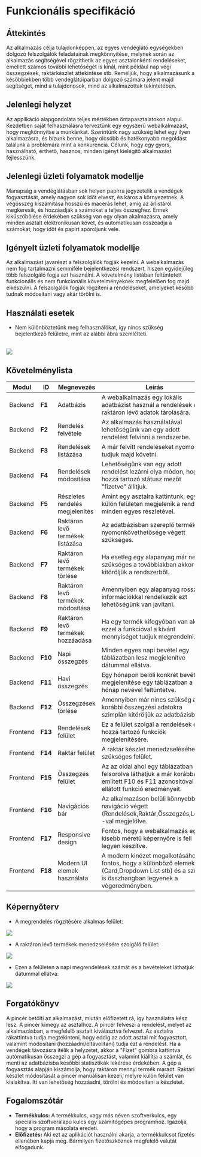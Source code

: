 # Funkcionális specifikáció

## Áttekintés
Az alkalmazás célja tulajdonképpen, az egyes vendéglátó egységekben dolgozó felszolgálók feladatainak megkönnyítése, melynek során az alkalmazás segítségével rögzíthetik az egyes asztalonkénti rendeléseket, emellett számos további lehetőséget is kínál, mint például nap végi összegzések, raktárkészlet áttekintése stb. Reméljük, hogy alkalmazásunk a későbbiekben több vendéglátóiparban dolgozó számára jelent majd segítséget, mind a tulajdonosok, mind az alkalmazottak tekintetében.

## Jelenlegi helyzet
Az applikáció alapgondolata teljes mértékben öntapasztalatokon alapul. Kezdetben saját felhasználásra terveztünk egy egyszerű webalkalmazást, hogy megkönnyítse a munkánkat. Szerintünk nagy szükség lehet egy ilyen alkalmazásra, és bízunk benne, hogy olcsóbb és hatékonyabb megoldást találunk a problémára mint a konkurencia. Célunk, hogy egy gyors, használható, érthető, hasznos, minden igényt kielégítő alkalmazást fejlesszünk.

## Jelenlegi üzleti folyamatok modellje
Manapság a vendéglátásban sok helyen papírra jegyzetelik a vendégek fogyasztását, amely nagyon sok időt elvesz, és káros a környezetnek. A végösszeg kiszámítása hosszú és macerás lehet, amíg az árlistáról megkeresik, és hozzáadják a számokat a teljes összeghez. Ennek kiküszöbölése érdekében szükség van egy olyan akalmazásra, amely minden asztalt elektronikusan követ, és automatikusan összeadja a számokat, hogy időt és papírt spóroljunk vele. 

## Igényelt üzleti folyamatok modellje
Az alkalmazást javarészt a felszolgálók fogják kezelni. A webalkalmazás nem fog tartalmazni semmiféle bejelentkezési rendszert, hiszen egyidejűleg több felszolgáló fogja azt használni. A követelmény listában feltüntetett funkcionális és nem funkcionális követelményeknek megfelelően fog majd elkészülni. A felszolgálók fogják rögzíteni a rendeléseket, amelyeket később tudnak módosítani vagy akár törölni is.

## Használati esetek
+ Nem különböztetünk meg felhasználókat, így nincs szükség bejelentkező felületre, mint az alábbi ábra szemlélteti.
<br>
<img src="https://github.com/Moss4t/AFP_TenGeri/blob/main/Images/UseCase.png">


## Követelménylista
|    <b>Modul</b>              |    <b>ID</b>     |    <b>Megnevezés</b>                   |    <b>Leírás</b>                                                                                                                                                                                                                                       |
|----------------------------|-----------|---------------------------------|---------------------------------------------------------------------------------------------------------------------------------------------------------------------------------------------------------------------------------------------------------| 
|    Backend            |    <b>F1</b>     |    Adatbázis                     |   A webalkalmazás egy lokális adatbázist használ a rendelések és a raktáron lévő adatok tárolására.|
|    Backend            |    <b>F2</b>     |    Rendelés felvétele            |   Az alkalmazás használatával lehetőségünk van egy adott rendelést felvinni a rendszerbe.       |
|    Backend            |    <b>F3</b>     |    Rendelések listázása          |    A már felvitt rendeléseket nyomon tudjuk majd követni.                                        |
|    Backend            |    <b>F4</b>     |    Rendelések  módosítása        |    Lehetőségünk van egy adott rendelést lezárni olya módon, hogy a hozzá tartozó státusz mezőt "fizetve" állítjuk.   |
|    Backend            |    <b>F5</b>     |   Részletes rendelés megjelenítés    |    Amint egy asztalra kattintunk, egy külön felületen megjelenik a rendelés minden egyes részletével.    |                                                                                          
|    Backend            |    <b>F6</b>     |    Raktáron levő termékek listázása   |    Az adatbázisban szereplő termékek nyomonkövethetősége végett szükséges.        |                 
|    Backend            |    <b>F7</b>     |    Raktáron levő termékek törlése     |   Ha esetleg egy alapanyag már nem szükséges a továbbiakban akkor kitöröljük a rendszerből.   |
|    Backend            |    <b>F8</b>     |    Raktáron levő termékek módosítása  |   Amennyiben egy alapanyag rossz információkkal rendelkezik ezt lehetőségünk van javítani.   |
|    Backend            |    <b>F9</b>     |    Raktáron levő termékek hozzáadása  |    Ha egy termék kifogyóban van akkor ezzel a funkcióval a kívánt mennyiséget tudjuk megrendelni. |
|    Backend            |    <b>F10</b>    |   Napi összegzés                      |   Minden egyes napi bevétel egy táblázatban lesz megjelenítve dátummal ellátva.   |
|    Backend            |    <b>F11</b>    |    Havi összegzés                     |  Egy hónapon belöli konkrét bevétel megjelenítése egy táblázatban a hónap nevével feltüntetve.   |
|    Backend            |    <b>F12</b>    |    Összegzések törlése                |  Amennyiben már nincs szükség a korábbi összegzési adatokra szimplán kitöröljük az adatbázisból.   |
|    Frontend           |    <b>F13</b>    |    Rendelések felület                 |    Ez a felület szolgál a rendelések és a hozzá tartozó funkciók  megjelenítésére.           |
|    Frontend           |    <b>F14</b>    |    Raktár felület                     |    A raktár készlet menedzseléséhez szükséges felület.   |
|    Frontend           |    <b>F15</b>    |    Összegzés felület                  |   Az az oldal ahol egy táblázatban felsorolva láthatjuk a már korábban említett F10 és F11 azonosítóval ellátott funkció eredményeit.  |
|    Frontend           |    <b>F16</b>    |   Navigációs bár                      |   Az alkalmazáson belüli könnyebb navigáció végett (Rendelések,Raktár,Összegzés,Logo) -val megjelölve.   |
|    Frontend           |    <b>F17</b>    |   Responsive design                 |   Fontos, hogy a webalkalmazás egy kisebb méretű képernyőre is fell legyen készítve. |
|    Frontend           |    <b>F18</b>    |    Modern UI elemek használata      |   A modern kinézet megalkotásához fontos, hogy a különböző elemek (Card,Dropdown List stb) és a színek is összhangban legyenek a végeredményben.  |

## Képernyőterv

 + A megrendelés rögzítésére alkalmas felület:
 
<img src="https://github.com/Moss4t/AFP_TenGeri/blob/main/Images/1.JPG">

+ A raktáron lévő termékek menedzselésére szolgáló felület:

<img src="https://github.com/Moss4t/AFP_TenGeri/blob/main/Images/2.JPG">

+ Ezen a felületen a napi megrendelések számát és a bevételeket láthatjuk dátummal ellátva: 

<img src="https://github.com/Moss4t/AFP_TenGeri/blob/main/Images/3.JPG">

## Forgatókönyv
A pincér betölti az alkalmazást, miután előfizetett rá, így használatra kész lesz. A pincér kimegy az asztalhoz. A pincér felveszi a rendelést, melyet az alkalmazásban, a megfelelő asztalt kiválasztva felvezet. Az asztalra rákattintva tudja megtekinteni, hogy eddig az adott asztal mit fogyasztott, valamint módosítani (hozzáadni/eltávolítani) tudja ezt a rendelést. Ha a vendégek távozásra ítélik a helyzetet, akkor a "Fizet" gombra kattintva autómatikusan összegzi a gép a fogyasztást, valamint kiállítja a számlát, és menti az adatbázisba későbbi statisztikák lekérése érdekében. A gép a fogyasztás alapján kiszámolja, hogy raktáron mennyi termék maradt. Raktári készlet módosítását a pincér manuálisan kezeli, melyre külön felület van kialakítva. Itt van lehetőség hozzáadni, törölni és módosítani a készletet. 

## Fogalomszótár
- <b>Termékkulcs: </b> A termékkulcs, vagy más néven szoftverkulcs, egy speciális szoftveralapú kulcs egy számítógépes programhoz. Igazolja, hogy a program másolata eredeti.
- <b>Előfizetés: </b> Aki ezt az aplikációt használni akarja, a termékkulcsot fizetés ellenében kapja meg. Bármilyen fizetőszköznek megfelelő valutát elfogadunk.
